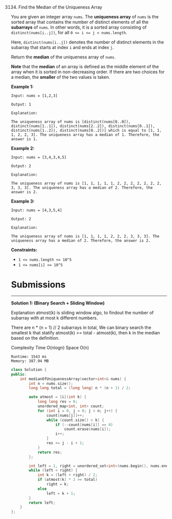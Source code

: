 3134. Find the Median of the Uniqueness Array

You are given an integer array `nums`. The **uniqueness array** of `nums` is the sorted array that contains the number of distinct elements of all the **subarrays** of `nums`. In other words, it is a sorted array consisting of `distinct(nums[i..j])`, for all `0 <= i <= j < nums.length`.

Here, `distinct(nums[i..j])` denotes the number of distinct elements in the subarray that starts at index `i` and ends at index `j`.

Return the **median** of the uniqueness array of `nums`.

**Note** that the **median** of an array is defined as the middle element of the array when it is sorted in non-decreasing order. If there are two choices for a median, the **smaller** of the two values is taken.

 

**Example 1:**
```
Input: nums = [1,2,3]

Output: 1

Explanation:

The uniqueness array of nums is [distinct(nums[0..0]), distinct(nums[1..1]), distinct(nums[2..2]), distinct(nums[0..1]), distinct(nums[1..2]), distinct(nums[0..2])] which is equal to [1, 1, 1, 2, 2, 3]. The uniqueness array has a median of 1. Therefore, the answer is 1.
```

**Example 2:**
```
Input: nums = [3,4,3,4,5]

Output: 2

Explanation:

The uniqueness array of nums is [1, 1, 1, 1, 1, 2, 2, 2, 2, 2, 2, 2, 3, 3, 3]. The uniqueness array has a median of 2. Therefore, the answer is 2.
```

**Example 3:**
```
Input: nums = [4,3,5,4]

Output: 2

Explanation:

The uniqueness array of nums is [1, 1, 1, 1, 2, 2, 2, 3, 3, 3]. The uniqueness array has a median of 2. Therefore, the answer is 2.
```
 

**Constraints:**

* `1 <= nums.length <= 10^5`
* `1 <= nums[i] <= 10^5`

# Submissions
---
**Solution 1: (Binary Search + Sliding Window)**

Explanation
atmost(k) is sliding window algo,
to findout the number of subarray with at most k different numbers.

There are n * (n + 1) // 2 subarrays in total,
We can binary search the smallest k that statify
atmost(k) >= total - atmost(k),
then k in the median based on the definition.


Complexity
Time O(nlogn)
Space O(n)

```
Runtime: 1543 ms
Memory: 387.94 MB
```
```c++
class Solution {
public:
    int medianOfUniquenessArray(vector<int>& nums) {
        int n = nums.size();
        long long total = (long long) n * (n + 1) / 2;

        auto atmost = [&](int k) {
            long long res = 0;
            unordered_map<int, int> count;
            for (int i = 0, j = 0; j < n; j++) {
                count[nums[j]]++;
                while (count.size() > k) {
                    if (--count[nums[i]] == 0)
                        count.erase(nums[i]);
                    i++;
                }
                res += j - i + 1;
            }
            return res;
        };

        int left = 1, right = unordered_set<int>(nums.begin(), nums.end()).size();
        while (left < right) {
            int k = (left + right) / 2;
            if (atmost(k) * 2 >= total)
                right = k;
            else
                left = k + 1;
        }
        return left;
    }
};
```
